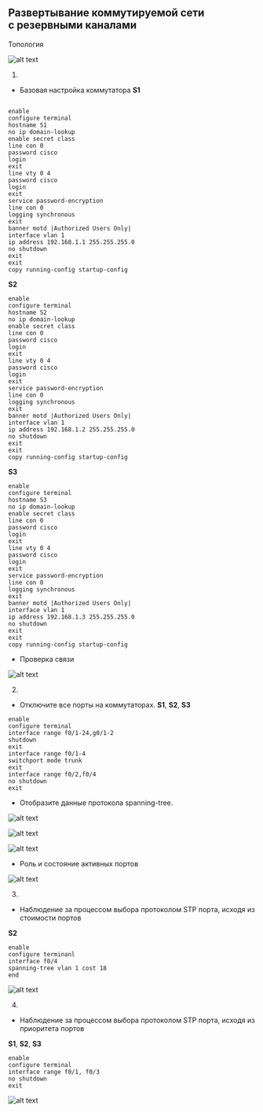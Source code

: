 ## Развертывание коммутируемой сети с резервными каналами

Топология

![alt text](./otus-dz-7-topology.png "Топология")

1.

- Базовая настройка коммутатора
**S1**

```

enable
configure terminal
hostname S1
no ip domain-lookup
enable secret class
line con 0
password cisco
login
exit
line vty 0 4
password cisco
login
exit
service password-encryption 
line con 0 
logging synchronous 
exit
banner motd |Authorized Users Only|
interface vlan 1
ip address 192.168.1.1 255.255.255.0
no shutdown
exit
exit
copy running-config startup-config
```

**S2**

```
enable
configure terminal
hostname S2
no ip domain-lookup
enable secret class
line con 0
password cisco
login
exit
line vty 0 4
password cisco
login
exit
service password-encryption 
line con 0 
logging synchronous 
exit
banner motd |Authorized Users Only|
interface vlan 1
ip address 192.168.1.2 255.255.255.0
no shutdown
exit
exit
copy running-config startup-config
```

**S3**

```
enable
configure terminal
hostname S3
no ip domain-lookup
enable secret class
line con 0
password cisco
login
exit
line vty 0 4
password cisco
login
exit
service password-encryption 
line con 0 
logging synchronous 
exit
banner motd |Authorized Users Only|
interface vlan 1
ip address 192.168.1.3 255.255.255.0
no shutdown
exit
exit
copy running-config startup-config
```

- Проверка связи

![alt text](./otus-dz-7-ping-check.png "Ping")

2. 
- Отключите все порты на коммутаторах.
**S1**, **S2**, **S3**

```
enable
configure terminal
interface range f0/1-24,g0/1-2
shutdown
exit
interface range f0/1-4
switchport mode trunk 
exit
interface range f0/2,f0/4
no shutdown 
exit
```
- Отобразите данные протокола spanning-tree.

![alt text](./otus-dz-7-s1-show-spt.png "S1")

![alt text](./otus-dz-7-s2-show-spt.png "S2")

![alt text](./otus-dz-7-s3-show-spt.png "S3")

- Роль и состояние активных портов

![alt text](./otus-dz-7-sts.png "Sts")

3.
- Наблюдение за процессом выбора протоколом STP порта, исходя из стоимости портов

**S2**

```
enable
configure terminanl
interface f0/4
spanning-tree vlan 1 cost 18
end
```
![alt text](./otus-dz-7-port-cost-change.png "Port Cost")

4. 
- Наблюдение за процессом выбора протоколом STP порта, исходя из приоритета портов

**S1**, **S2**, **S3**

```
enable
configure terminal
interface range f0/1, f0/3
no shutdown 
exit

```

![alt text](./otus-dz-7-port-priority.png "Port priority")